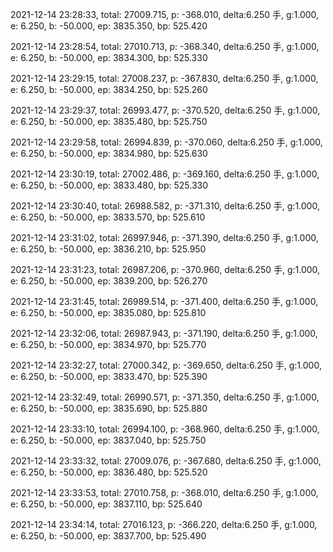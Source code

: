 2021-12-14 23:28:33, total: 27009.715, p: -368.010, delta:6.250 手, g:1.000, e: 6.250, b: -50.000, ep: 3835.350, bp: 525.420

2021-12-14 23:28:54, total: 27010.713, p: -368.340, delta:6.250 手, g:1.000, e: 6.250, b: -50.000, ep: 3834.300, bp: 525.330

2021-12-14 23:29:15, total: 27008.237, p: -367.830, delta:6.250 手, g:1.000, e: 6.250, b: -50.000, ep: 3834.250, bp: 525.260

2021-12-14 23:29:37, total: 26993.477, p: -370.520, delta:6.250 手, g:1.000, e: 6.250, b: -50.000, ep: 3835.480, bp: 525.750

2021-12-14 23:29:58, total: 26994.839, p: -370.060, delta:6.250 手, g:1.000, e: 6.250, b: -50.000, ep: 3834.980, bp: 525.630

2021-12-14 23:30:19, total: 27002.486, p: -369.160, delta:6.250 手, g:1.000, e: 6.250, b: -50.000, ep: 3833.480, bp: 525.330

2021-12-14 23:30:40, total: 26988.582, p: -371.310, delta:6.250 手, g:1.000, e: 6.250, b: -50.000, ep: 3833.570, bp: 525.610

2021-12-14 23:31:02, total: 26997.946, p: -371.390, delta:6.250 手, g:1.000, e: 6.250, b: -50.000, ep: 3836.210, bp: 525.950

2021-12-14 23:31:23, total: 26987.206, p: -370.960, delta:6.250 手, g:1.000, e: 6.250, b: -50.000, ep: 3839.200, bp: 526.270

2021-12-14 23:31:45, total: 26989.514, p: -371.400, delta:6.250 手, g:1.000, e: 6.250, b: -50.000, ep: 3835.080, bp: 525.810

2021-12-14 23:32:06, total: 26987.943, p: -371.190, delta:6.250 手, g:1.000, e: 6.250, b: -50.000, ep: 3834.970, bp: 525.770

2021-12-14 23:32:27, total: 27000.342, p: -369.650, delta:6.250 手, g:1.000, e: 6.250, b: -50.000, ep: 3833.470, bp: 525.390

2021-12-14 23:32:49, total: 26990.571, p: -371.350, delta:6.250 手, g:1.000, e: 6.250, b: -50.000, ep: 3835.690, bp: 525.880

2021-12-14 23:33:10, total: 26994.100, p: -368.960, delta:6.250 手, g:1.000, e: 6.250, b: -50.000, ep: 3837.040, bp: 525.750

2021-12-14 23:33:32, total: 27009.076, p: -367.680, delta:6.250 手, g:1.000, e: 6.250, b: -50.000, ep: 3836.480, bp: 525.520

2021-12-14 23:33:53, total: 27010.758, p: -368.010, delta:6.250 手, g:1.000, e: 6.250, b: -50.000, ep: 3837.110, bp: 525.640

2021-12-14 23:34:14, total: 27016.123, p: -366.220, delta:6.250 手, g:1.000, e: 6.250, b: -50.000, ep: 3837.700, bp: 525.490